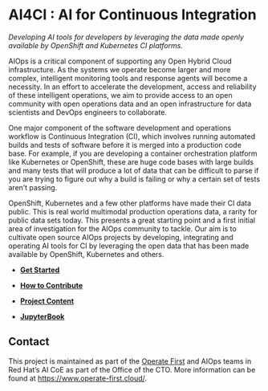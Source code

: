# AI4CI : AI for Continuous Integration

_Developing AI tools for developers by leveraging the data made openly available by OpenShift and Kubernetes CI platforms._

AIOps is a critical component of supporting any Open Hybrid Cloud infrastructure. As the systems we operate become larger and more complex, intelligent monitoring tools and response agents will become a necessity. In an effort to accelerate the development, access and reliability of these intelligent operations, we aim to provide access to an open community with open operations data and an open infrastructure for data scientists and DevOps engineers to collaborate.

One major component of the software development and operations workflow is Continuous Integration (CI), which involves running automated builds and tests of software before it is merged into a production code base. For example, if you are developing a container orchestration platform like Kubernetes or OpenShift, these are huge code bases with large builds and many tests that will produce a lot of data that can be difficult to parse if you are trying to figure out why a build is failing or why a certain set of tests aren’t passing.

OpenShift, Kubernetes and a few other platforms have made their CI data public. This is real world multimodal production operations data, a rarity for public data sets today. This presents a great starting point and a first initial area of investigation for the AIOps community to tackle. Our aim is to cultivate open source AIOps projects by developing, integrating and operating AI tools for CI by leveraging the open data that has been made available by OpenShift, Kubernetes and others.

* **[Get Started](docs/get-started.md)**

* **[How to Contribute](docs/how-to-contribute.md)**

* **[Project Content](docs/content.md)**

* **[JupyterBook](https://aicoe-aiops.github.io/ocp-ci-analysis/README.html)**

## Contact

This project is maintained as part of the [Operate First](https://www.operate-first.cloud/) and AIOps teams in Red Hat’s AI CoE as part of the Office of the CTO. More information can be found at https://www.operate-first.cloud/.
